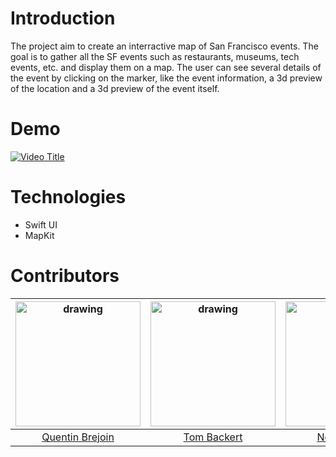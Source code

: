# Introduction

The project aim to create an interractive map of San Francisco events. The goal is to gather all the SF events such as restaurants, museums, tech events, etc. and display them on a map. 
The user can see several details of the event by clicking on the marker, like the event information, a 3d preview of the location and a 3d preview of the event itself.


# Demo

[![Video Title](https://img.youtube.com/vi/xSu7KKH1IH0/0.jpg)](https://youtu.be/HS7Kt7_c4QI)


# Technologies

- Swift UI
- MapKit

# Contributors

| <img src="https://avatars.githubusercontent.com/u/91665380" alt="drawing" width="200"/> | <img src="https://avatars.githubusercontent.com/u/121109526" alt="drawing" width="200"/> | <img src="https://avatars.githubusercontent.com/u/91880766" alt="drawing" width="200"/> |<img src="https://avatars.githubusercontent.com/u/112109961?v=4" alt="drawing" width="200"/> |
|:---------------------------------------------------------------------------------:|:---------------------------------------------------------------------------------:|:---------------------------------------------------------------------------------:|:---------------------------------------------------------------------------------:|
| [Quentin Brejoin](https://www.github.com/Queng123) | [Tom Backert](https://github.com/tombackert) | [Noah Tesson](https://github.com/NoahTesson) | [Cyprien Oudart](https://github.com/cyprienoudart)
